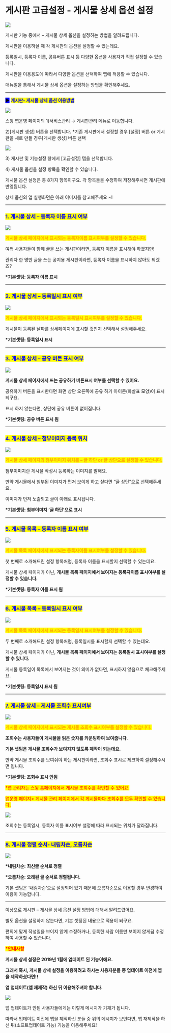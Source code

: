 # 게시판 고급설정 - 게시물 상세 옵션 설정

![](https://wp.swing2app.co.kr/wp-content/uploads/2019/01/%EA%B2%8C%EC%8B%9C%EB%AC%BC-%EC%83%81%EC%84%B8%EC%98%B5%EC%85%98-%EC%A0%9C%EB%AA%A9.png)

게시판 기능 중에서 – 게시물 상세 옵션을 설정하는 방법을 알려드립니다.&#x20;

게시판을 이용하실 때 각 게시판의 옵션을 설정할 수 있는데요.

등록일시, 등록자 이름, 공유버튼 표시 등 다양한 옵션을 사용자가 직접 설정할 수 있습니다.

게시판을 이용용도에 따라서 다양한 옵션을 선택하여 앱에 적용할 수 있습니다.

매뉴얼을 통해서 게시물 상세 옵션을 설정하는 방법을 확인해주세요.

***

<mark style="background-color:blue;">▶</mark> <mark style="color:blue;">**게시판- 게시물 상세 옵션 이용방법**</mark>

![](https://wp.swing2app.co.kr/wp-content/uploads/2019/01/%EA%B2%8C%EC%8B%9C%EB%AC%BC%EA%B3%A0%EA%B8%89%EC%84%A4%EC%A0%95%EC%98%B5%EC%85%98NEW1.png)

스윙 앱운영 페이지의  1)서비스관리 → 게시판관리 메뉴로 이동합니다.

2\)\[게시판 생성] 버튼을 선택합니다.  \*기존 게시판에서 설정할 경우 \[설정] 버튼 or 게시판을 새로 만들 경우\[게시판 생성] 버튼 선택



![](https://wp.swing2app.co.kr/wp-content/uploads/2019/01/%EA%B2%8C%EC%8B%9C%EB%AC%BC%EC%98%B5%EC%85%98-%EC%97%85%EB%8E%831.png)

3\) 게시판 및 기능설정 창에서 \[고급설정] 탭을 선택합니다.

4\) 게시물  옵션을 설정 항목을 확인할 수 있습니다.&#x20;



게시물 옵션 설정은 총 8가지 항목이구요. 각 항목들을 수정하여 저장해주시면 게시판에 반영됩니다.&#x20;

상세 옵션의 앱 실행화면은 아래 이미지를 참고해주세요 \~!

***

### <mark style="color:blue;">**1. 게시물 상세 – 등록자 이름 표시 여부**</mark>

![](https://wp.swing2app.co.kr/wp-content/uploads/2019/01/%EA%B2%8C%EC%8B%9C%EB%AC%BC%EC%83%81%EC%84%B8-%EB%93%B1%EB%A1%9D%EC%9E%90%EC%9D%B4%EB%A6%84.png)

<mark style="color:orange;">**게시물 상세 페이지에서 표시되는 등록자이름 표시여부를 설정할 수 있습니다.**</mark>

여러 사용자들이 함께 글을 쓰는 게시판이라면, 등록자 이름을 표시해야 하겠지만!

관리자 한 명만 글을 쓰는 공지용 게시판이라면, 등록자 이름을 표시하지 않아도 되겠죠?

**\*기본셋팅: 등록자 이름 표시**

***

### <mark style="color:blue;">**2. 게시물 상세 – 등록일시 표시 여부**</mark>

![](https://wp.swing2app.co.kr/wp-content/uploads/2019/01/%EA%B2%8C%EC%8B%9C%EB%AC%BC-%EB%93%B1%EB%A1%9D%EC%9D%BC%EC%8B%9C.png)

<mark style="color:orange;">**게시물 상세 페이지에서 표시되는 등록일시 표시여부를 설정할 수 있습니다.**</mark>

게시물이 등록된 날짜를 상세페이지에 표시할 것인지 선택해서 설정해주세요.

**\*기본셋팅: 등록일시 표시**

***

### <mark style="color:blue;">**3. 게시물 상세 – 공유 버튼 표시 여부**</mark>

![](https://wp.swing2app.co.kr/wp-content/uploads/2019/01/%EA%B2%8C%EC%8B%9C%EB%AC%BC-%EA%B3%B5%EC%9C%A0%ED%91%9C%EC%8B%9C.png)

**게시물 상세 페이지에서 뜨는 공유하기 버튼표시 여부를 선택할 수 있어요.**

공유하기 버튼을 표시한다면 화면 상단 오른쪽에 공유 하기 아이콘(화살표 모양)이 표시되구요.

표시 하지 않는다면, 상단에 공유 버튼이 없어집니다.

**\*기본셋팅: 공유 버튼 표시 됨**

***

### <mark style="color:blue;">**4. 게시물 상세 – 첨부이미지 등록 위치**</mark>

![](https://wp.swing2app.co.kr/wp-content/uploads/2019/01/%EA%B2%8C%EC%8B%9C%EB%AC%BC-%EC%B2%A8%EB%B6%80%EC%9D%B4%EB%AF%B8%EC%A7%80.png)

<mark style="color:orange;">**게시물 상세 페이지의 첨부이미지 위치를 – 글 하단 or 글 상단으로 설정할 수 있습니다.**</mark>

첨부이미지란 게시물 작성시 등록하는 이미지를 말해요.

만약 게시물에서 첨부된 이미지가 먼저 보이게 하고 싶다면 “글 상단”으로 선택해주세요.

이미지가 먼저 노출되고 글이 아래로 표시됩니다.

**\*기본셋팅: 첨부이미지 ‘글 하단’으로 표시**

***

### <mark style="color:blue;">**5. 게시물 목록 – 등록자 이름 표시 여부**</mark>

![](https://wp.swing2app.co.kr/wp-content/uploads/2019/01/%EA%B2%8C%EC%8B%9C%EB%AC%BC-%EB%93%B1%EB%A1%9D%EC%9E%90%EC%9D%B4%EB%A6%84.png)

<mark style="color:orange;">**게시물 목록 페이지에서 표시되는 등록자이름 표시여부를 설정할 수 있습니다.**</mark>

첫 번째로 소개해드린 설정 항목처럼, 등록자 이름을 표시할지 선택할 수 있는데요.

게시물 상세 페이지가 아닌, **게시물 목록 페이지에서 보여지는 등록자이름 표시여부를 설정할 수 있습니다.**

**\*기본셋팅: 등록자 이름 표시 됨**

***

### <mark style="color:blue;">**6. 게시물 목록 – 등록일시 표시 여부**</mark>

![](https://wp.swing2app.co.kr/wp-content/uploads/2019/01/%EA%B2%8C%EC%8B%9C%EB%AC%BC%EB%AA%A9%EB%A1%9D-%EB%93%B1%EB%A1%9D%EC%9D%BC%EC%8B%9C.png)

<mark style="color:orange;">**게시물 목록 페이지에서 표시되는 등록일시 표시여부를 설정할 수 있습니다.**</mark>

두 번째로 소개해드린 설정 항목처럼, 등록일시를 표시할지 선택할 수 있는데요.

게시물 상세 페이지가 아닌, **게시물 목록 페이지에서 보여지는 등록일시 표시여부를 설정할 수 있니다.**

게시물 등록일이 목록에서 보여지는 것이 의미가 없다면, 표시하지 않음으로 체크해주세요.

**\*기본셋팅: 등록일시 표시 됨**

***

### <mark style="color:blue;">**7. 게시물 상세 – 게시물 조회수 표시여부**</mark>

![](https://wp.swing2app.co.kr/wp-content/uploads/2019/01/%EA%B2%8C%EC%8B%9C%EB%AC%BC-%EC%A1%B0%ED%9A%8C%EC%88%98-%ED%91%9C%EC%8B%9C%EC%97%AC%EB%B6%80.png)

<mark style="color:orange;">**게시물 상세 페이지에서 표시되는 게시물 조회수 표시여부를 설정할 수 있습니다.**</mark>

**조회수는 사용자들이 게시물을 읽은 숫자를 카운팅하여 보여줍니다.**

**기본 셋팅은 게시물 조회수가 보여지지 않도록 제작이 되는데요.**

만약 게시물 조회수를 보여줘야 하는 게시판이라면, 조회수 표시로 체크하여 설정해주시면 됩니다.

**\*기본셋팅: 조회수 표시 안됨**

<mark style="color:red;">\*앱 관리자는 스윙 홈페이지에서 게시물 조회수를 확인할 수 있어요.</mark>

<mark style="color:red;">앱운영 페이지> 게시물 관리 페이지에서 각 게시물마다 조회수를 모두 확인할 수 있습니다.</mark>

<mark style="color:red;"></mark>

![](https://wp.swing2app.co.kr/wp-content/uploads/2019/01/%EA%B2%8C%EC%8B%9C%EB%AC%BC-%EC%A1%B0%ED%9A%8C%EC%88%98-%ED%91%9C%EC%8B%9C%EC%97%AC%EB%B6%802.png)

조회수는 등록일시, 등록자 이름 표시여부 설정에 따라 표시되는 위치가 달라집니다.

***

### <mark style="color:blue;">**8. 게시물 정렬 순서- 내림차순, 오름차순**</mark>

![](https://wp.swing2app.co.kr/wp-content/uploads/2019/01/%EA%B2%8C%EC%8B%9C%EB%AC%BC%EC%98%B5%EC%85%98-%EC%97%85%EB%8E%832.png)

**\*내림차순: 최신글 순서로 정렬**

**\*오름차순: 오래된 글 순서로 정렬됩니다.**

기본 셋팅은 ‘내림차순’으로 설정되어 있기 때문에 오름차순으로 이용할 경우 변경하여 이용이 가능합니다.&#x20;

***

이상으로 게시판 – 게시물 상세 옵션 설정 방법에 대해서 알려드렸어요.

별도 옵션을 설정하지 않는다면, 기본 셋팅된 내용으로 적용이 되구요.

편의에 맞게 작성일을 보이지 않게 수정하거나, 등록한 사람 이름만 보이지 않게끔 수정하여 사용할 수 있습니다.



<mark style="color:red;">**\*안내사항**</mark>

**게시물 상세 설정은 2019년 1월에 업데이트 된 기능이에요.**

**그래서 혹시, 게시물 상세 설정을 이용하려고 하시는 사용자분들 중 업데이트 이전에 앱을 제작하셨다면!!**

**앱 업데이트(앱 재제작) 하신 뒤 이용해주셔야 합니다.**

![](https://wp.swing2app.co.kr/wp-content/uploads/2019/01/%EC%9D%B4%EB%AF%B8%EC%A7%80-4.png)

앱 업데이트가 안된 사용자들에게는 이렇게 메시지가 기재가 됩니다.

따라서 업데이트 이전에 앱을 제작하신 분들 중 위의 메시지가 보인다면, 앱 재제작을 하신 뒤(소프트업데이트 가능) 기능을 이용해주세요!
